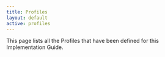 ```yaml
---
title: Profiles
layout: default
active: profiles
---
```


This page lists all the Profiles that have been defined for this Implementation Guide.
<br/>

